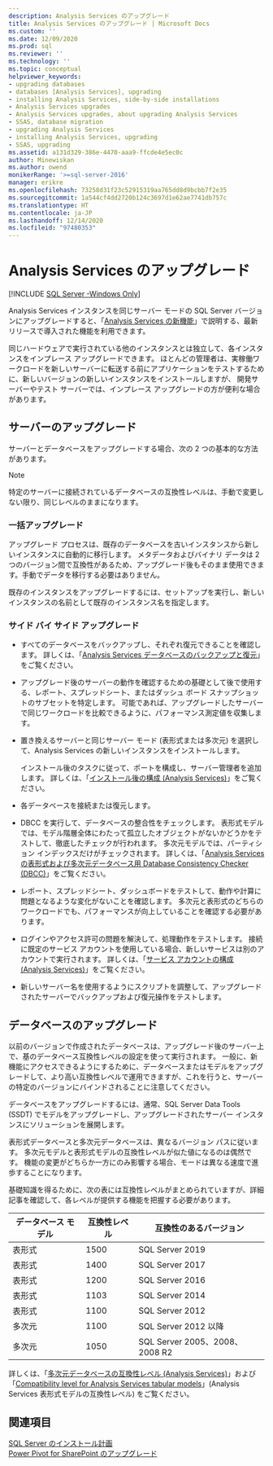 ```yaml
---
description: Analysis Services のアップグレード
title: Analysis Services のアップグレード | Microsoft Docs
ms.custom: ''
ms.date: 12/09/2020
ms.prod: sql
ms.reviewer: ''
ms.technology: ''
ms.topic: conceptual
helpviewer_keywords:
- upgrading databases
- databases [Analysis Services], upgrading
- installing Analysis Services, side-by-side installations
- Analysis Services upgrades
- Analysis Services upgrades, about upgrading Analysis Services
- SSAS, database migration
- upgrading Analysis Services
- installing Analysis Services, upgrading
- SSAS, upgrading
ms.assetid: a131d329-386e-4470-aaa9-ffcde4e5ec0c
author: Minewiskan
ms.author: owend
monikerRange: '>=sql-server-2016'
manager: erikre
ms.openlocfilehash: 73258d31f23c52915319aa765dd8d9bcbb7f2e35
ms.sourcegitcommit: 1a544cf4dd2720b124c3697d1e62ae7741db757c
ms.translationtype: HT
ms.contentlocale: ja-JP
ms.lasthandoff: 12/14/2020
ms.locfileid: "97480353"
---
```

# <a name="upgrade-analysis-services"></a>Analysis Services のアップグレード

[!INCLUDE [SQL Server -Windows Only](../../includes/applies-to-version/sql-windows-only.md)]
  
  Analysis Services インスタンスを同じサーバー モードの SQL Server バージョンにアップグレードすると、「[Analysis Services の新機能](/analysis-services/what-s-new-in-analysis-services)」で説明する、最新リリースで導入された機能を利用できます。  
  
 同じハードウェアで実行されている他のインスタンスとは独立して、各インスタンスをインプレース アップグレードできます。 ほとんどの管理者は、実稼働ワークロードを新しいサーバーに転送する前にアプリケーションをテストするために、新しいバージョンの新しいインスタンスをインストールしますが、 開発サーバーやテスト サーバーでは、インプレース アップグレードの方が便利な場合があります。  
  
## <a name="server-upgrade"></a>サーバーのアップグレード  
 サーバーとデータベースをアップグレードする場合、次の 2 つの基本的な方法があります。  
  
> [!NOTE]
> 特定のサーバーに接続されているデータベースの互換性レベルは、手動で変更しない限り、同じレベルのままになります。
   
  
### <a name="in-place-upgrade"></a>一括アップグレード  
 アップグレード プロセスは、既存のデータベースを古いインスタンスから新しいインスタンスに自動的に移行します。 メタデータおよびバイナリ データは 2 つのバージョン間で互換性があるため、アップグレード後もそのまま使用できます。手動でデータを移行する必要はありません。  
  
 既存のインスタンスをアップグレードするには、セットアップを実行し、新しいインスタンスの名前として既存のインスタンス名を指定します。  
  
### <a name="side-by-side-upgrade"></a>サイド バイ サイド アップグレード  
  
-   すべてのデータベースをバックアップし、それぞれ復元できることを確認します。 詳しくは、「[Analysis Services データベースのバックアップと復元](/analysis-services/multidimensional-models/backup-and-restore-of-analysis-services-databases)」をご覧ください。  
  
-   アップグレード後のサーバーの動作を確認するための基礎として後で使用する、レポート、スプレッドシート、またはダッシュ ボード スナップショットのサブセットを特定します。 可能であれば、アップグレードしたサーバーで同じワークロードを比較できるように、パフォーマンス測定値を収集します。  
  
-   置き換えるサーバーと同じサーバー モード (表形式または多次元) を選択して、Analysis Services の新しいインスタンスをインストールします。 
  
     インストール後のタスクに従って、ポートを構成し、サーバー管理者を追加します。 詳しくは、「[インストール後の構成 &#40;Analysis Services&#41;](/analysis-services/instances/post-install-configuration-analysis-services)」をご覧ください。  
  
-   各データベースを接続または復元します。  
  
-   DBCC を実行して、データベースの整合性をチェックします。 表形式モデルでは、モデル階層全体にわたって孤立したオブジェクトがないかどうかをテストして、徹底したチェックが行われます。 多次元モデルでは、パーティション インデックスだけがチェックされます。 詳しくは、「[Analysis Services の表形式および多次元データベース用 Database Consistency Checker &#40;DBCC&#41;](/analysis-services/instances/database-consistency-checker-dbcc-for-analysis-services)」をご覧ください。  
  
-   レポート、スプレッドシート、ダッシュボードをテストして、動作や計算に問題となるような変化がないことを確認します。 多次元と表形式のどちらのワークロードでも、パフォーマンスが向上していることを確認する必要があります。  
  
-   ログインやアクセス許可の問題を解決して、処理動作をテストします。 接続に既定のサービス アカウントを使用している場合、新しいサービスは別のアカウントで実行されます。 詳しくは、「[サービス アカウントの構成 &#40;Analysis Services&#41;](/analysis-services/instances/configure-service-accounts-analysis-services)」をご覧ください。  
  
-   新しいサーバー名を使用するようにスクリプトを調整して、アップグレードされたサーバーでバックアップおよび復元操作をテストします。  
  
## <a name="database-upgrade"></a>データベースのアップグレード  
 以前のバージョンで作成されたデータベースは、アップグレード後のサーバー上で、基のデータベース互換性レベルの設定を使って実行されます。 一般に、新機能にアクセスできるようにするために、データベースまたはモデルをアップグレードして、より高い互換性レベルで運用できますが、これを行うと、サーバーの特定のバージョンにバインドされることに注意してください。  
  
 データベースをアップグレードするには、通常、SQL Server Data Tools (SSDT) でモデルをアップグレードし、アップグレードされたサーバー インスタンスにソリューションを展開します。
  
 表形式データベースと多次元データベースは、異なるバージョン パスに従います。 多次元モデルと表形式モデルの互換性レベルが似た値になるのは偶然です。  機能の変更がどちらか一方にのみ影響する場合、モードは異なる速度で進歩することになります。  
  
 基礎知識を得るために、次の表には互換性レベルがまとめられていますが、詳細記事を確認して、各レベルが提供する機能を把握する必要があります。  
  
|データベース モデル|互換性レベル|互換性のあるバージョン|  
|-|-|-|  
|表形式|1500|SQL Server 2019|
|表形式|1400|SQL Server 2017|
|表形式|1200|SQL Server 2016|  
|表形式|1103|SQL Server 2014|  
|表形式|1100|SQL Server 2012|  
|多次元|1100|SQL Server 2012 以降|  
|多次元|1050|SQL Server 2005、2008、2008 R2|  
  
 詳しくは、「[多次元データベースの互換性レベル &#40;Analysis Services&#41;](/analysis-services/multidimensional-models/compatibility-level-of-a-multidimensional-database-analysis-services)」および「[Compatibility level for Analysis Services tabular models](/analysis-services/tabular-models/compatibility-level-for-tabular-models-in-analysis-services)」(Analysis Services 表形式モデルの互換性レベル) をご覧ください。  
  
## <a name="see-also"></a>関連項目  
 [SQL Server のインストール計画](../../sql-server/install/planning-a-sql-server-installation.md)   
 [Power Pivot for SharePoint のアップグレード](../../database-engine/install-windows/upgrade-power-pivot-for-sharepoint.md)   
  
